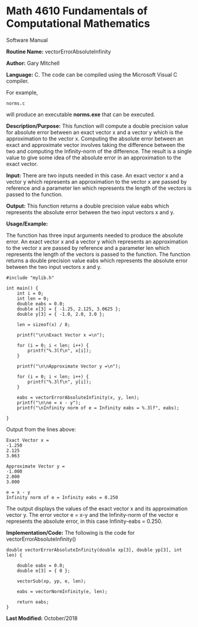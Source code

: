 # Math 4610 Fundamentals of Computational Mathematics
Software Manual

**Routine Name:**           vectorErrorAbsoluteInfinity

**Author:** Gary Mitchell

**Language:** C. The code can be compiled using the Microsoft Visual C compiler.

For example,

    norms.c

will produce an executable **norms.exe** that can be executed.

**Description/Purpose:** This function will compute a double precision value for absolute error between an exact vector x and a vector y which is the approximation to the vector x. Computing the absolute error between an exact and approximate vector involves taking the difference between the two and computing the Infinity-norm of the difference. The result is a single value to give some idea of the absolute error in an approximation to the exact vector.

**Input:** There are two inputs needed in this case. An exact vector x and a vector y which represents an approximation to the vector x are passed by reference and a parameter len which represents the length of the vectors is passed to the function.

**Output:** This function returns a double precision value eabs which represents the absolute error between the two input vectors x and y.

**Usage/Example:**

The function has three input arguments needed to produce the absolute error. An exact vector x and a vector y which represents an approximation to the vector x are passed by reference and a parameter len which represents the length of the vectors is passed to the function. The function returns a double precision value eabs which represents the absolute error between the two input vectors x and y.

    #include "mylib.h"

    int main() {
        int i = 0;
        int len = 0;
        double eabs = 0.0;
        double x[3] = { -1.25, 2.125, 3.0625 };
        double y[3] = { -1.0, 2.0, 3.0 };
    
        len = sizeof(x) / 8;
    
        printf("\n\nExact Vector x =\n");
    
        for (i = 0; i < len; i++) {
            printf("%.3lf\n", x[i]);
        }
    
        printf("\n\nApproximate Vector y =\n");
    
        for (i = 0; i < len; i++) {
            printf("%.3lf\n", y[i]);
        }
    
        eabs = vectorErrorAbsoluteInfinity(x, y, len);
        printf("\n\ne = x - y");
        printf("\nInfinity norm of e = Infinity eabs = %.3lf", eabs);
    
    }

Output from the lines above:

    Exact Vector x =
    -1.250
    2.125
    3.063
    
    Approximate Vector y =
    -1.000
    2.000
    3.000
    
    e = x - y
    Infinity norm of e = Infinity eabs = 0.250

The output displays the values of the exact vector x and its approximation vector y. The error vector e = x-y and the Infinity-norm of the vector e represents the absolute error, in this case Infinity-eabs = 0.250.

**Implementation/Code:** The following is the code for vectorErrorAbsoluteInfinity()
    
    double vectorErrorAbsoluteInfinity(double xp[3], double yp[3], int len) {
    
        double eabs = 0.0;
        double e[3] = { 0 };
    
        vectorSub(xp, yp, e, len);
    
        eabs = vectorNormInfinity(e, len);
    
        return eabs;
    }

**Last Modified:** October/2018
